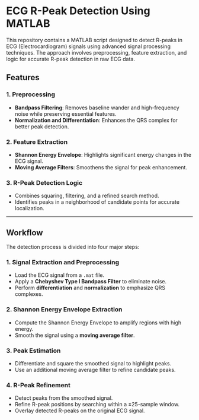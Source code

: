 # ECG R-Peak Detection Using MATLAB

This repository contains a MATLAB script designed to detect R-peaks in ECG (Electrocardiogram) signals using advanced signal processing techniques. The approach involves preprocessing, feature extraction, and logic for accurate R-peak detection in raw ECG data.

## Features

### 1. Preprocessing
- **Bandpass Filtering**: Removes baseline wander and high-frequency noise while preserving essential features.
- **Normalization and Differentiation**: Enhances the QRS complex for better peak detection.

### 2. Feature Extraction
- **Shannon Energy Envelope**: Highlights significant energy changes in the ECG signal.
- **Moving Average Filters**: Smoothens the signal for peak enhancement.

### 3. R-Peak Detection Logic
- Combines squaring, filtering, and a refined search method.
- Identifies peaks in a neighborhood of candidate points for accurate localization.

---

## Workflow

The detection process is divided into four major steps:

### 1. Signal Extraction and Preprocessing
- Load the ECG signal from a `.mat` file.
- Apply a **Chebyshev Type I Bandpass Filter** to eliminate noise.
- Perform **differentiation** and **normalization** to emphasize QRS complexes.

### 2. Shannon Energy Envelope Extraction
- Compute the Shannon Energy Envelope to amplify regions with high energy.
- Smooth the signal using a **moving average filter**.

### 3. Peak Estimation
- Differentiate and square the smoothed signal to highlight peaks.
- Use an additional moving average filter to refine candidate peaks.

### 4. R-Peak Refinement
- Detect peaks from the smoothed signal.
- Refine R-peak positions by searching within a ±25-sample window.
- Overlay detected R-peaks on the original ECG signal.

